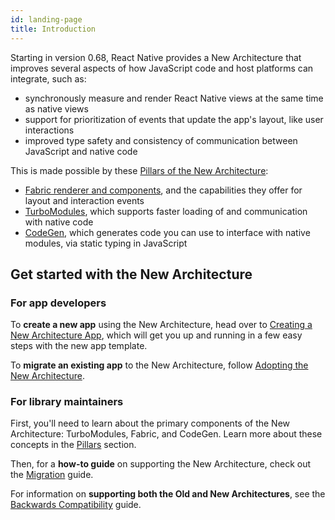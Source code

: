```yaml
---
id: landing-page
title: Introduction
---
```


Starting in version 0.68, React Native provides a New Architecture that improves several aspects of how JavaScript code and host platforms can integrate, such as:

- synchronously measure and render React Native views at the same time as native views
- support for prioritization of events that update the app's layout, like user interactions
- improved type safety and consistency of communication between JavaScript and native code

This is made possible by these [Pillars of the New Architecture](pillars):

- [Fabric renderer and components](pillars-fabric-components), and the capabilities they offer for layout and interaction events
- [TurboModules](pillars-turbomodules), which supports faster loading of and communication with native code
- [CodeGen](pillars-codegen), which generates code you can use to interface with native modules, via static typing in JavaScript

## Get started with the New Architecture

### For app developers

To **create a new app** using the New Architecture, head over to [Creating a New Architecture App](use-app-template.md), which will get you up and running in a few easy steps with the new app template.

To **migrate an existing app** to the New Architecture, follow [Adopting the New Architecture](../new-architecture-intro.md).

### For library maintainers

First, you'll need to learn about the primary components of the New Architecture: TurboModules, Fabric, and CodeGen. Learn more about these concepts in the [Pillars](pillars) section.

Then, for a **how-to guide** on supporting the New Architecture, check out the [Migration](../new-architecture-library-info) guide.

For information on **supporting both the Old and New Architectures**, see the [Backwards Compatibility](backward-compatibility) guide.

